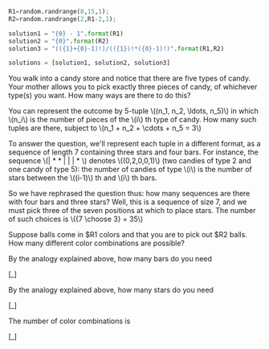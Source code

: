 ```python
R1=random.randrange(8,15,1);
R2=random.randrange(2,R1-2,1);

solution1 = "{0} - 1".format(R1)
solution2 = "{0}".format(R2)
solution3 = "(({1}+{0}-1)!)/(({1})!*({0}-1)!)".format(R1,R2)

solutions = [solution1, solution2, solution3]
```

You walk into a candy store and notice that there are five types of candy. Your mother allows you to pick exactly three pieces of candy, of whichever type(s) you want. How many ways are there to do this?

You can represent the outcome by 5-tuple \\\((n_1, n_2, \ldots, n_5)\\\) in which \\\(n_i\\\) is the number of pieces of the \\\(i\\\) th type of candy. How many such tuples are there, subject to \\\(n_1 + n_2 + \cdots + n_5 = 3\\\)

To answer the question, we'll represent each tuple in a different format, as a sequence of length 7 containing three stars and four bars. For instance, the sequence \\\(| *  * | | | * \\\) denotes \\\((0,2,0,0,1)\\\) (two candies of type 2 and one candy of type 5): the number of candies of type \\\(i\\\) is the number of stars between the \\\((i-1)\\\) th and \\\(i\\\) th bars.

So we have rephrased the question thus: how many sequences are there with four bars and three stars? Well, this is a sequence of size 7, and we must pick three of the seven positions at which to place stars. The number of such choices is \\\({7 \choose 3} = 35\\\)

Suppose balls come in $R1 colors and that you are to pick out $R2 balls. How many different color combinations are possible?

By the analogy explained above, how many bars do you need

[_]


By the analogy explained above, how many stars do you need

[_]

The number of color combinations is

[_]
